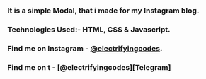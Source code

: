 ### It is a simple Modal, that i made for my Instagram blog.

### Technologies Used:- HTML, CSS & Javascript.

### Find me on Instagram - [@electrifyingcodes][Instagram].
### Find me on t - [@electrifyingcodes][Telegram]
[Instagram]: https://www.instagram.com/electrifyingcodes